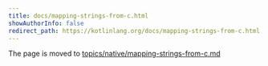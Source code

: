 ```yaml
---
title: docs/mapping-strings-from-c.html
showAuthorInfo: false
redirect_path: https://kotlinlang.org/docs/mapping-strings-from-c.html
---
```


The page is moved to [topics/native/mapping-strings-from-c.md](../../../../docs/topics/native/mapping-strings-from-c.md)
